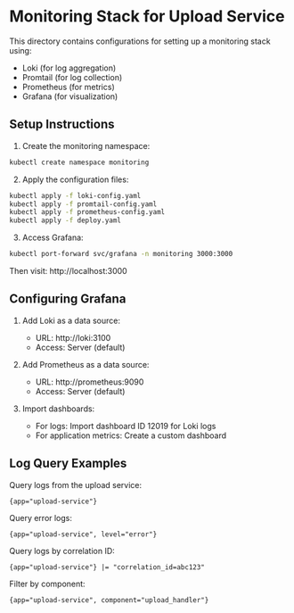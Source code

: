 # Monitoring Stack for Upload Service

This directory contains configurations for setting up a monitoring stack using:
- Loki (for log aggregation)
- Promtail (for log collection)
- Prometheus (for metrics)
- Grafana (for visualization)

## Setup Instructions

1. Create the monitoring namespace:
```bash
kubectl create namespace monitoring
```

2. Apply the configuration files:
```bash
kubectl apply -f loki-config.yaml
kubectl apply -f promtail-config.yaml
kubectl apply -f prometheus-config.yaml
kubectl apply -f deploy.yaml
```

3. Access Grafana:
```bash
kubectl port-forward svc/grafana -n monitoring 3000:3000
```

Then visit: http://localhost:3000

## Configuring Grafana

1. Add Loki as a data source:
   - URL: http://loki:3100
   - Access: Server (default)

2. Add Prometheus as a data source:
   - URL: http://prometheus:9090
   - Access: Server (default)

3. Import dashboards:
   - For logs: Import dashboard ID 12019 for Loki logs
   - For application metrics: Create a custom dashboard

## Log Query Examples

Query logs from the upload service:
```
{app="upload-service"}
```

Query error logs:
```
{app="upload-service", level="error"}
```

Query logs by correlation ID:
```
{app="upload-service"} |= "correlation_id=abc123"
```

Filter by component:
```
{app="upload-service", component="upload_handler"}
```
